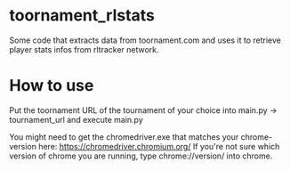 # toornament_rlstats
Some code that extracts data from toornament.com and uses it to retrieve player stats infos from rltracker network.

# How to use
Put the toornament URL of the tournament of your choice into main.py -> tournament_url and execute main.py

You might need to get the chromedriver.exe that matches your chrome-version here: https://chromedriver.chromium.org/
If you're not sure which version of chrome you are running, type chrome://version/ into chrome.
